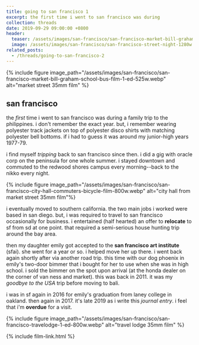 ```yaml
---
title: going to san francisco 1
excerpt: the first time i went to san francisco was during
collection: threads
date: 2019-09-29 09:00:00 +0800
header:
  teaser: /assets/images/san-francisco/san-francisco-market-bill-graham-school-bus-film-1-ed-300w.webp
  image: /assets/images/san-francisco/san-francisco-street-night-1280w.webp
related_posts:
  - /threads/going-to-san-francisco-2
---
```


{% include figure image_path="/assets/images/san-francisco/san-francisco-market-bill-graham-school-bus-film-1-ed-525w.webp" alt="market street 35mm film" %}

## san francisco

the *first* time i went to san francisco was during a family trip to the philippines. i don't remember the exact year. but, i remember wearing polyester track jackets on top of polyester disco shirts with matching polyester bell bottoms. if i had to guess it was around my junior-high years 1977-79.

i find myself *tripping* back to san francisco since then. i did a gig with oracle corp on the peninsula for one whole summer. i stayed downtown and commuted to the redwood shores campus every morning--back to the nikko every night.

{% include figure image_path="/assets/images/san-francisco/san-francisco-city-hall-commuters-bicycle-film-800w.webp" alt="city hall from market street 35mm film"%}

i eventually moved to southern california. the two main jobs i worked were based in san diego. but, i was required to travel to san francisco occasionally for business. i entertained (half hearted) an offer to **relocate** to sf from sd at one point. that required a semi-serious house hunting trip around the bay area.

then my daughter emily got accepted to the **san francisco art institute** (sfai). she went for a year or so. i helped move her up there. i went back again shortly after via another road trip. this time with our dog phoenix in emily's two-door bimmer that i bought for her to use when she was in high school. i sold the bimmer on the spot upon arrival (at the honda dealer on the corner of van ness and market). this was back in 2011. it was my *goodbye to the USA* trip before moving to bali.

i was in sf again in 2016 for emily's graduation from laney college in oakland. then again in 2017. it's late 2019 as i write this *journal entry*. i feel that i'm **overdue** for a visit.

{% include figure image_path="/assets/images/san-francisco/san-francisco-travelodge-1-ed-800w.webp" alt="travel lodge 35mm film" %}

{% include film-link.html %}